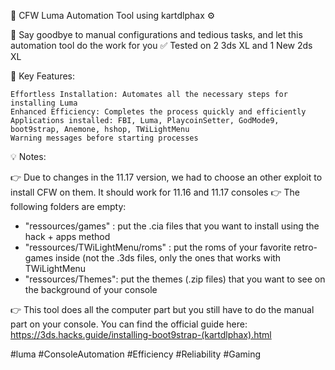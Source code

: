 🔧 CFW Luma Automation Tool using kartdlphax ⚙️

🤖 Say goodbye to manual configurations and tedious tasks, and let this automation tool do the work for you
✅ Tested on 2 3ds XL and 1 New 2ds XL

🚀 Key Features:

    Effortless Installation: Automates all the necessary steps for installing Luma
    Enhanced Efficiency: Completes the process quickly and efficiently
    Applications installed: FBI, Luma, PlaycoinSetter, GodMode9, boot9strap, Anemone, hshop, TWiLightMenu
    Warning messages before starting processes

💡 Notes:

👉 Due to changes in the 11.17 version, we had to choose an other exploit to install CFW on them. It should work for 11.16 and 11.17 consoles
👉 The following folders are empty:

- "ressources/games" : put the .cia files that you want to install using the hack + apps method
- "ressources/TWiLightMenu/roms"  : put the roms of your favorite retro-games inside (not the .3ds files, only the ones that works with TWiLightMenu
- "ressources/Themes": put the themes (.zip files) that you want to see on the background of your console

👉 This tool does all the computer part but you still have to do the manual part on your console. You can find the official guide here: https://3ds.hacks.guide/installing-boot9strap-(kartdlphax).html

#luma #ConsoleAutomation #Efficiency #Reliability #Gaming

